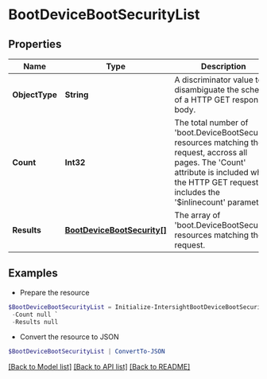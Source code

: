 # BootDeviceBootSecurityList
## Properties

Name | Type | Description | Notes
------------ | ------------- | ------------- | -------------
**ObjectType** | **String** | A discriminator value to disambiguate the schema of a HTTP GET response body. | 
**Count** | **Int32** | The total number of &#39;boot.DeviceBootSecurity&#39; resources matching the request, accross all pages. The &#39;Count&#39; attribute is included when the HTTP GET request includes the &#39;$inlinecount&#39; parameter. | [optional] 
**Results** | [**BootDeviceBootSecurity[]**](BootDeviceBootSecurity.md) | The array of &#39;boot.DeviceBootSecurity&#39; resources matching the request. | [optional] 

## Examples

- Prepare the resource
```powershell
$BootDeviceBootSecurityList = Initialize-IntersightBootDeviceBootSecurityList  -ObjectType null `
 -Count null `
 -Results null
```

- Convert the resource to JSON
```powershell
$BootDeviceBootSecurityList | ConvertTo-JSON
```

[[Back to Model list]](../README.md#documentation-for-models) [[Back to API list]](../README.md#documentation-for-api-endpoints) [[Back to README]](../README.md)

